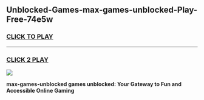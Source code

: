 
## Unblocked-Games-max-games-unblocked-Play-Free-74e5w
<h3>
<a href="https://premium76.site?title=max-games-unblocked&ref=18A1">CLICK TO PLAY</a></h3>
<hr>

<h3>
<a href="https://premium76.site?title=max-games-unblocked&ref=18A1">CLICK 2 PLAY</a>
  
</h3>

<a href="https://premium76.site?title=max-games-unblocked&ref=18A1"><img src="https://clearcache.store/games.png"></a>


**max-games-unblocked games unblocked: Your Gateway to Fun and Accessible Online Gaming**
